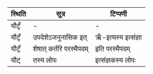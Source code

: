 | स्थिति | सूत्र | टिप्पणी |
| ----- | ------- | ------ |
| यौटृँ | - | - |
| यौटृँ | उपदेशेऽजनुनासिक इत् | ऋँ-इत्यस्य इत्संज्ञा |
| यौटृँ | शेषात् कर्तरि परस्मैपदम् | इति परस्मैपदम् |
| यौट् | तस्य लोपः | इत्संज्ञकस्य लोपः |
